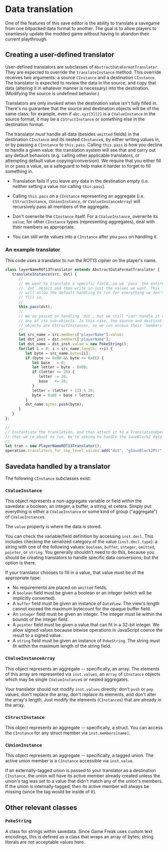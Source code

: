 
# Data translation

One of the features of this save editor is the ability to translate a savegame from one bitpacked data format to another. The goal is to allow players to seamlessly update the modded game without having to abandon their current playthrough.

## Creating a user-defined translator

User-defined translators are subclasses of `AbstractDataFormatTranslator`. They are expected to override the `translateInstance` method. This override receives two arguments: a source `CInstance` and a destination `CInstance`. The translator is expected to review the data in the source, and copy that data (altering it in whatever manner is necessary) into the destination. (Modifying the source is undefined behavior.)

Translators are only invoked when the destination value isn't fully filled in. There's no guarantee that the source and destination objects will be of the same class; for example, even if `abc.xyz[3][2]` is a `CValueInstance` in the source format, it may be a `CStructInstance` or something else in the destination format.

The translator *must* handle all data (besides `omitted` fields) in the destination `CInstance` and its nested `CInstance`s, by either writing values in, or by passing a `CInstance` to `this.pass`. Calling `this.pass` is how you decline to handle a given value: the translation system will see that and carry out any default behaviors (e.g. calling other applicable translators, or attempting default value copying/conversion). We require that you either fill in or pass a value, as a safeguard to help make it harder to forget to fill something in.

* Translation fails if you leave any data in the destination empty (i.e. neither setting a value nor calling `this.pass`).

* Calling `this.pass` on a `CInstance` representing an aggregate (i.e. `CStructInstance`, `CUnionInstance`, or `CValueInstanceArray`) will recursively pass all members of the aggregate.

* Don't overwrite the `CInstance` itself. For a `CValueInstance`, overwrite its `value`; for other `CInstance` types (representing aggregates), deal with their members as appropriate.

* You can still write values into a `CInstance` after you `pass` on handling it.

### An example translator

This code uses a translator to run the ROT13 cipher on the player's name.

```js
class layerNameROT13Translator extends AbstractDataFormatTranslator {
   translateInstance(src, dst) {
      //
      // We want to translate a specific field, so we `pass` the entire 
      // `dst` object and then write in just the values we want. This 
      // will allow the default handling to run for everything we don't 
      // fill in.
      //
      this.pass(dst);
      //
      // We've passed on handling `dst`, but we still *can* handle it or 
      // any of its sub-objects. In this case, the source and destination 
      // objects are CStructInstances, so we can access their `members`:
      //
      let src_name = src.members["playerName"].value;
      let dst_inst = dst.members["playerName"];
      let dst_name = dst_inst.value = new PokeString();
      for(let i = 0; i < src_name.length; ++i) {
         let byte = src_name.bytes[i];
         if (byte >= 0xBB && byte <= 0xEE) {
            let base   = 0;
            let letter = byte - 0xBB;
            if (letter >= 26) {
               letter -= 26;
               base   += 26;
            }
            letter = (letter + 13) % 26;
            byte = 0xBB + base + letter;
         }
         dst_name.bytes.push(byte);
      }
   }
};

//
// Instantiate the translation, and then attach it to a TranslationOperation 
// that we're about to run. We're asking to handle the SaveBlock2 data.
//
let tran = new PlayerNameROT13Translator();
operation.translators_for_top_level_values.add("dst", "gSaveBlock2Ptr", tran);
```

## Savedata handled by a translator

The following `CInstance` subclasses exist:

### `CValueInstance`

This object represents a non-aggregate variable or field within the savedata: a boolean, an integer, a buffer, a string, et cetera. Simply put: everything is either a `CValueInstance` or some kind of group ("aggregate") of `CValueInstance`s.

The `value` property is where the data is stored.

You can check the variable/field definition by accessing `inst.decl`. This includes checking the serialized category of the value (`inst.decl.type`): a string with one of the following values: `boolean`, `buffer`, `integer`, `omitted`, `pointer`, or `string`. You generally shouldn't need to do this, because you should be creating translators to handle specific data conversions; but the option is there.

If your translator chooses to fill in a value, that value must be of the appropriate type:

* No requirements are placed on `omitted` fields.
* A `boolean` field must be given a boolean or an integer (which will be implicitly converted).
* A `buffer` field must be given an instance of `DataView`. The view's length cannot exceed the maximum bytecount for the opaque buffer field.
* An `integer` field must be given an integer. The integer must lie within the bounds of the integer field.
* A `pointer` field must be given a value that can fit in a 32-bit integer. We allow signed values because bitwise operations in JavaScript coerce the result to a signed value.
* A `string` field must be given an instance of `PokeString`. The string must fit within the maximum length of the string field.

### `CValueInstanceArray`

This object represents an aggregate -- specifically, an array. The elements of this array are represented via `inst.values`, an `Array` of `CInstance` objects which may be single `CValueInstance`s or nested aggregates.

Your translator should not modify `inst.values` directly: don't `push` or `pop` values, don't replace the array, don't replace its elements, and don't alter the array's length. Just modify the elements (`CInstance`s) that are already in the array.

### `CStructInstance`

This object represents an aggregate -- specifically, a struct. You can access the `CInstance` for any struct member via `inst.members[name]`.

### `CUnionInstance`

This object represents an aggregate -- specifically, a tagged union. The active union member is a `CInstance` accessible via `inst.value`.

If an externally-tagged union is passed to your translator as a destination `CInstance`, the union will have its active member already created unless the union's tag was set to a value that didn't match any of the union's members. If the union is internally-tagged, then its active member will always be missing (since the tag would be inside of it).

## Other relevant classes

### `PokeString`

A class for strings within savedata. Since Game Freak uses custom text encodings, this is defined as a class that wraps an array of bytes; string literals are not acceptable values here.